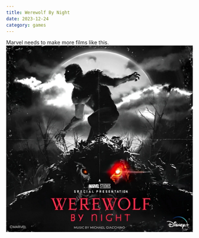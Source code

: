 ```yaml
---
title: Werewolf By Night
date: 2023-12-24
category: games
---
```


Marvel needs to make more films like this.
![Werewolf by Night](/public/images/werewolfbynight.png)
